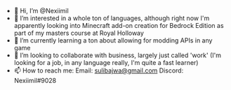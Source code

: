 - 👋 Hi, I’m @Nexiimil
- 👀 I’m interested in a whole ton of languages, although right now I'm apparently looking into Minecraft add-on creation for Bedrock Edition as part of my masters course at Royal Holloway
- 🌱 I’m currently learning a ton about allowing for modding APIs in any game
- 💞️ I’m looking to collaborate with business, largely just called 'work' (I'm looking for a job, in any language really, I'm quite a fast learner)
- 📫 How to reach me:
Email: sulibajwa@gmail.com
Discord: Nexiimil#9028

  

